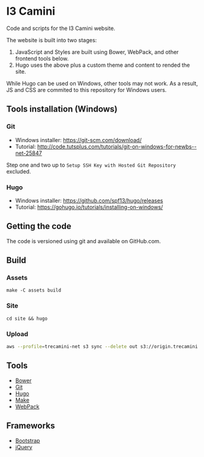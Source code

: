 I3 Camini
=========
Code and scripts for the I3 Camini website.

The website is built into two stages:

  1. JavaScript and Styles are built using Bower, WebPack,
     and other frontend tools below.
  2. Hugo uses the above plus a custom theme and content to rended the site.

While Hugo can be used on Windows, other tools may not work.
As a result, JS and CSS are commited to this repository for Windows users.


Tools installation (Windows)
----------------------------
### Git

  * Windows installer: https://git-scm.com/download/
  * Tutorial: http://code.tutsplus.com/tutorials/git-on-windows-for-newbs--net-25847

Step one and two up to `Setup SSH Key with Hosted Git Repository` excluded.


### Hugo

  * Windows installer: https://github.com/spf13/hugo/releases
  * Tutorial: https://gohugo.io/tutorials/installing-on-windows/


Getting the code
----------------
The code is versioned using git and available on GitHub.com.


Build
-----
### Assets
```
make -C assets build
```

### Site
```
cd site && hugo
```

### Upload
```bash
aws --profile=trecamini-net s3 sync --delete out s3://origin.trecamini.net
```


Tools
-----

  * [Bower](http://webpack.github.io/)
  * [Git](https://git-scm.com/)
  * [Hugo](https://gohugo.io/)
  * [Make](https://www.gnu.org/software/make/)
  * [WebPack](http://webpack.github.io/)


Frameworks
----------

  * [Bootstrap](http://getbootstrap.com/)
  * [jQuery](https://jquery.com/)
